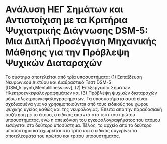 # Ανάλυση ΗΕΓ Σημάτων και Αντιστοίχιση με τα Κριτήρια Ψυχιατρικής Διάγνωσης DSM-5: Μια Διπλή Προσέγγιση Μηχανικής Μάθησης για την Πρόβλεψη Ψυχικών Διαταραχών
Το σύστημα αποτελείται από τρία υποσυστήματα: 
(1) Εκπαίδευση Νευρωνικού Δικτύου και Διαδραστικό Τεστ DSM-5 [DSM_5.ipynb,Mentalillness.csv], 
(2) Επεξεργασία Σημάτων Ηλεκτροεγκεφαλογραφημάτων και 
(3) Πρόβλεψη ψυχικών διαταραχών μέσω ηλεκτροεγκεφαλογραφημάτων. Τα υποσυστήματα αυτά είναι σχεδιασμένα για να χρησιμοποιούνται από τους ειδικούς του χώρου ψυχικής υγείας καθώς και της νευρολογίας. Έπειτα από την παραδοσιακή συζήτηση με το άτομο, ο ειδικός απαντά στο τεστ του πρώτου υποσυστήματος, ενώ η απεικόνιση του εγκεφαλογραφήματος του ατόμου εισάγεται στο δεύτερο υποσύστημα. Τέλος, το αρχείο από το δεύτερο υποσύστημα καταχωρείται στο τρίτο και ο ειδικός συγκρίνει τα αποτελέσματα του πρώτου και τρίτου υποσυστήματος. 
